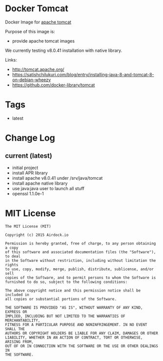 # Docker Tomcat

Docker Image for [apache tomcat](http://tomcat.apache.org/)

Purpose of this image is:

- provide apache tomcat images

We currently testing v8.0.41 installation with native library.


Links:
- http://tomcat.apache.org/
- https://satishchilukuri.com/blog/entry/installing-java-8-and-tomcat-8-on-debian-wheezy
- https://github.com/docker-library/tomcat


# Tags

- latest


# Change Log

## current (latest)

- initial project
- install APR library
- install apache v8.0.41 under /srv/java/tomcat
- install apache native library
- use java:java user to launch all stuff
- openssl 1.1.0e-1


# MIT License

```
The MIT License (MIT)

Copyright (c) 2015 Airdock.io

Permission is hereby granted, free of charge, to any person obtaining a copy
of this software and associated documentation files (the "Software"), to deal
in the Software without restriction, including without limitation the rights
to use, copy, modify, merge, publish, distribute, sublicense, and/or sell
copies of the Software, and to permit persons to whom the Software is
furnished to do so, subject to the following conditions:

The above copyright notice and this permission notice shall be included in
all copies or substantial portions of the Software.

THE SOFTWARE IS PROVIDED "AS IS", WITHOUT WARRANTY OF ANY KIND, EXPRESS OR
IMPLIED, INCLUDING BUT NOT LIMITED TO THE WARRANTIES OF MERCHANTABILITY,
FITNESS FOR A PARTICULAR PURPOSE AND NONINFRINGEMENT. IN NO EVENT SHALL THE
AUTHORS OR COPYRIGHT HOLDERS BE LIABLE FOR ANY CLAIM, DAMAGES OR OTHER
LIABILITY, WHETHER IN AN ACTION OF CONTRACT, TORT OR OTHERWISE, ARISING FROM,
OUT OF OR IN CONNECTION WITH THE SOFTWARE OR THE USE OR OTHER DEALINGS IN
THE SOFTWARE.
```
